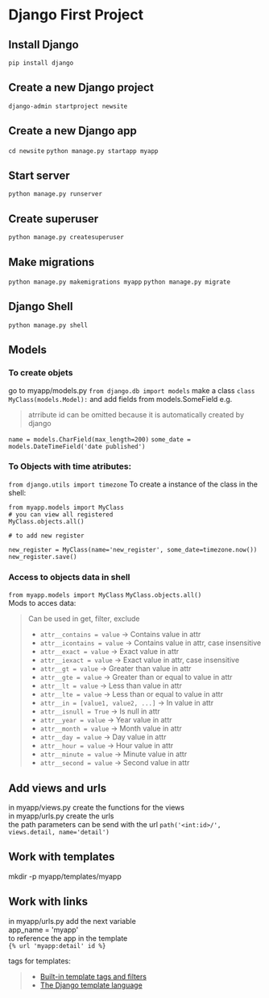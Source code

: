 # Django First Project  

## Install Django  
`pip install django`

## Create a new Django project  
`django-admin startproject newsite`

## Create a new Django app  
`cd newsite`
`python manage.py startapp myapp`

## Start server  
`python manage.py runserver`

## Create superuser
`python manage.py createsuperuser`

## Make migrations  
`python manage.py makemigrations myapp`
`python manage.py migrate`

## Django Shell  
`python manage.py shell`


## Models  

### To create objets  
go to myapp/models.py
`from django.db import models`
make a class
`class MyClass(models.Model):`
and add fields from models.SomeField
e.g.
> atrribute id can be omitted because it is automatically created by django  

`name = models.CharField(max_length=200)`
`some_date = models.DateTimeField('date published')`

### To Objects with time atributes:  
`from django.utils import timezone`
To create a instance of the class in the shell:
```
from myapp.models import MyClass
# you can view all registered
MyClass.objects.all()

# to add new register

new_register = MyClass(name='new_register', some_date=timezone.now())
new_register.save()
```

### Access to objects data in shell  
`from myapp.models import MyClass`
`MyClass.objects.all()`  
Mods to acces data:  

> Can be used in get, filter, exclude
> - `attr__contains = value` -> Contains value in attr  
> - `attr__icontains = value` -> Contains value in attr, case insensitive
> - `attr__exact = value` -> Exact value in attr  
> - `attr__iexact = value` -> Exact value in attr, case insensitive
> - `attr__gt = value` -> Greater than value in attr  
> - `attr__gte = value` -> Greater than or equal to value in attr  
> - `attr__lt = value` -> Less than value in attr  
> - `attr__lte = value` -> Less than or equal to value in attr  
> - `attr__in = [value1, value2, ...]` -> In value in attr  
> - `attr__isnull = True` -> Is null in attr  
> - `attr__year = value` -> Year value in attr
> - `attr__month = value` -> Month value in attr
> - `attr__day = value` -> Day value in attr
> - `attr__hour = value` -> Hour value in attr
> - `attr__minute = value` -> Minute value in attr
> - `attr__second = value` -> Second value in attr

## Add views and urls  
in myapp/views.py create the functions for the views  
in myapp/urls.py create the urls  
the path parameters can be send with the url
`path('<int:id>/', views.detail, name='detail')`

## Work with templates
mkdir -p myapp/templates/myapp

## Work with links  
in myapp/urls.py add the next variable  
app_name = 'myapp'  
to reference the app in the template  
`{% url 'myapp:detail' id %}`  
  
tags for templates:  
> - [Built-in template tags and filters](https://docs.djangoproject.com/en/4.0/ref/templates/builtins/)  
> - [The Django template language](https://docs.djangoproject.com/en/4.0/ref/templates/language/)